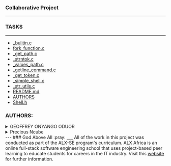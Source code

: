 ### Collaborative Project ###
----
### TASKS ###
---
- [_bulitin.c](simple_shell)
- [fork_function.c](simple_shell)
- [_get_path.c](simple_shell)
- [ _strntok.c](simple_shell)
- [_values_path.c](simple_shell)
- [ _getline_command.c](simple_shell)
- [_get_token.c](simple_shell)
- [_simple_shell.c](simple_shell)
- [ _str_utils.c](simple_shell)
- [README.md](simple_shell)
- [AUTHORS](simple_shell)
- [Shell.h](simple_shell)

### AUTHORS:
<details>
    <summary>GEOFFREY ONYANGO ODUOR</summary>
    <ul>
        <li>
            <a href="https://github.com/luckyhope1">Github</a>
        </li>
        <li>
            <a href="https://twitter.com/TomGeoffry">Twitter</a>
        </li>
        <li>
            <a href="https://geoffrytom@gmail.com">e-mail</a>
        </li>
    </ul>
  </details>
<details>
    <summary>Precious Ncube</summary>
    <ul>
        <li>
            <a href="https://github.com/pinkypre">Github</a>
        </li>
        <li>
            <a href="https://twitter.com/Preciou34673567">Twitter</a>
        </li>
        <li>
            <a href="https://preciouspncube@gmail.com">e-mail</a>
        </li>
    </ul>
  </details>
---
### God Above All  :pray:
___
All of the work in this project was conducted as part of the ALX-SE program's curriculum. ALX Africa is an online full-stack software engineering school that uses project-based peer learning to educate students for careers in the IT industry. Visit this <a href="https://www.alxafrica.com/software-engineering-2022">website</a> for further information.
